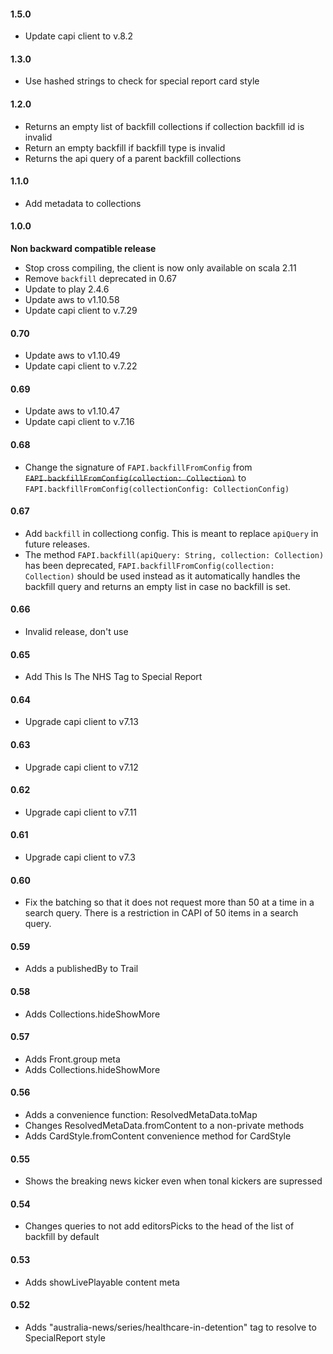 #### 1.5.0

  - Update capi client to v.8.2

#### 1.3.0

  - Use hashed strings to check for special report card style

#### 1.2.0

  - Returns an empty list of backfill collections if collection backfill id is invalid
  - Return an empty backfill if backfill type is invalid
  - Returns the api query of a parent backfill collections

#### 1.1.0

  - Add metadata to collections

#### 1.0.0

  __Non backward compatible release__

  - Stop cross compiling, the client is now only available on scala 2.11
  - Remove `backfill` deprecated in 0.67
  - Update to play 2.4.6
  - Update aws to v1.10.58
  - Update capi client to v.7.29

#### 0.70

  - Update aws to v1.10.49
  - Update capi client to v.7.22

#### 0.69

  - Update aws to v1.10.47
  - Update capi client to v.7.16

#### 0.68

  - Change the signature of `FAPI.backfillFromConfig` from ~~`FAPI.backfillFromConfig(collection: Collection)`~~ to `FAPI.backfillFromConfig(collectionConfig: CollectionConfig)`

#### 0.67

  - Add `backfill` in collectiong config. This is meant to replace `apiQuery` in future releases.
  - The method `FAPI.backfill(apiQuery: String, collection: Collection)` has been deprecated, `FAPI.backfillFromConfig(collection: Collection)` should be used instead as it automatically handles the backfill query and returns an empty list in case no backfill is set.


#### 0.66

  - Invalid release, don't use

#### 0.65

  - Add This Is The NHS Tag to Special Report

#### 0.64

  - Upgrade capi client to v7.13

#### 0.63

  - Upgrade capi client to v7.12

#### 0.62

  - Upgrade capi client to v7.11

#### 0.61

  - Upgrade capi client to v7.3

#### 0.60

  - Fix the batching so that it does not request more than 50 at a time in a search query. There is a restriction in CAPI of 50 items in a search query.

#### 0.59

  - Adds a publishedBy to Trail

#### 0.58

  - Adds Collections.hideShowMore

#### 0.57

  - Adds Front.group meta
  - Adds Collections.hideShowMore

#### 0.56

  - Adds a convenience function: ResolvedMetaData.toMap
  - Changes ResolvedMetaData.fromContent to a non-private methods
  - Adds CardStyle.fromContent convenience method for CardStyle

#### 0.55

  - Shows the breaking news kicker even when tonal kickers are supressed

#### 0.54

  - Changes queries to not add editorsPicks to the head of the list of backfill by default


#### 0.53

  - Adds showLivePlayable content meta


#### 0.52

  - Adds "australia-news/series/healthcare-in-detention" tag to resolve to SpecialReport style
